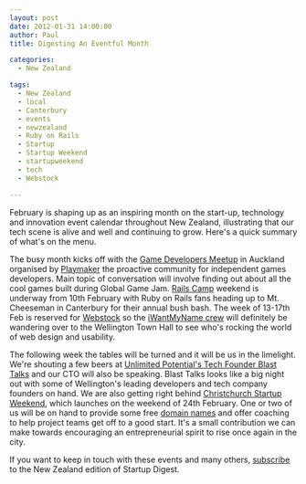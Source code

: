 ```yaml
---
layout: post
date: 2012-01-31 14:00:00
author: Paul
title: Digesting An Eventful Month

categories:
  - New Zealand

tags:
  - New Zealand
  - local
  - Canterbury
  - events
  - newzealand
  - Ruby on Rails
  - Startup
  - Startup Weekend
  - startupweekend
  - tech
  - Webstock

---
```


February is shaping up as an inspiring month on the start-up, technology and innovation event calendar throughout New Zealand, illustrating that our tech scene is alive and well and continuing to grow. Here's a quick summary of what's on the menu.

The busy month kicks off with the [Game Developers Meetup](http://www.meetup.com/playmaker/) in Auckland organised by [Playmaker](http://playmaker.org.nz/) the proactive community for independent games developers. Main topic of conversation will involve finding out about all the cool games built during Global Game Jam. [Rails Camp](https://iwantmyname.co.nz/blog/2011/11/rails-camp-on-track.html) weekend is underway from 10th February with Ruby on Rails fans heading up to Mt. Cheeseman in Canterbury for their annual bush bash. The week of 13-17th Feb is reserved for [Webstock](http://www.webstock.org.nz/) so the [iWantMyName crew](https://iwantmyname.co.nz/about) will definitely be wandering over to the Wellington Town Hall to see who's rocking the world of web design and usability.

The following week the tables will be turned and it will be us in the limelight. We're shouting a few beers at [Unlimited Potential's Tech Founder Blast Talks](http://up.org.nz/events/tech_founder_blast_talks) and our CTO will also be speaking. Blast Talks looks like a big night out with some of Wellington's leading developers and tech company founders on hand. We are also getting right behind [Christchurch Startup Weekend](http://christchurch.startupweekend.org/), which launches on the weekend of 24th February. One or two of us will be on hand to provide some free [domain names](https://iwantmyname.co.nz/domains) and offer coaching to help project teams get off to a good start. It's a small contribution we can make towards encouraging an entrepreneurial spirit to rise once again in the city.

If you want to keep in touch with these events and many others, [subscribe](http://startupdigest.com/subscribe/) to the New Zealand edition of Startup Digest.
